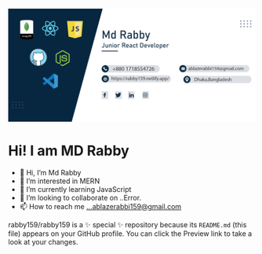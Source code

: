 
![The San Juan Mountains are beautiful!](gitHubBanner.jpg "San Juan Mountains")
# Hi! I am MD Rabby
- 👋 Hi, I’m Md Rabby
- 👀 I’m interested in MERN
- 🌱 I’m currently learning JavaScript
- 💞️ I’m looking to collaborate on ..Error.
- 📫 How to reach me ...ablazerabbi159@gmail.com

rabby159/rabby159 is a ✨ special ✨ repository because its `README.md` (this file) appears on your GitHub profile.
You can click the Preview link to take a look at your changes.

